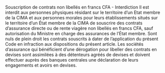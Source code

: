 Souscription de contrats non libellés en francs CFA - Interdiction
Il est interdit aux personnes physiques résidant sur le territoire d’un Etat membre de la CIMA et aux personnes morales pour leurs établissements situés sur le territoire d’un État membre de la CIMA de souscrire des contrats d’assurance directe ou de rente viagère non libellés en francs CFA, sauf autorisation du Ministre en charge des assurances de l’État membre.
Sont nuls de plein droit les contrats souscrits à dater de l’application du présent Code en infraction aux dispositions du présent article.
Les sociétés d’assurance qui bénéficient d’une dérogation pour libeller des contrats en devises sont assimilées à des détenteurs agréés de devises et doivent effectuer auprès des banques centrales une déclaration de leurs engagements et avoirs en devises.